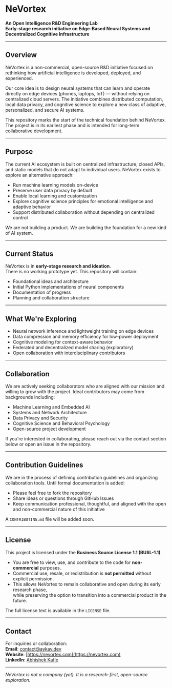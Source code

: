 # NeVortex
**An Open Intelligence R&amp;D Engineering Lab**
<br>
**Early-stage research initiative on Edge-Based Neural Systems and Decentralized Cognitive Infrastructure**  

---

## Overview

NeVortex is a non-commercial, open-source R&D initiative focused on rethinking how artificial intelligence is developed, deployed, and experienced.

Our core idea is to design neural systems that can learn and operate directly on edge devices (phones, laptops, IoT) — without relying on centralized cloud servers. The initiative combines distributed computation, local data privacy, and cognitive science to explore a new class of adaptive, personalized, and secure AI systems.

This repository marks the start of the technical foundation behind NeVortex. The project is in its earliest phase and is intended for long-term collaborative development.

---

## Purpose

The current AI ecosystem is built on centralized infrastructure, closed APIs, and static models that do not adapt to individual users. NeVortex exists to explore an alternative approach:

- Run machine learning models on-device  
- Preserve user data privacy by default  
- Enable local learning and customization  
- Explore cognitive science principles for emotional intelligence and adaptive behavior  
- Support distributed collaboration without depending on centralized control

We are not building a product. We are building the foundation for a new kind of AI system.

---

## Current Status

NeVortex is in **early-stage research and ideation**.  
There is no working prototype yet. This repository will contain:

- Foundational ideas and architecture  
- Initial Python implementations of neural components  
- Documentation of progress  
- Planning and collaboration structure

---

## What We're Exploring

- Neural network inference and lightweight training on edge devices  
- Data compression and memory efficiency for low-power deployment  
- Cognitive modeling for context-aware behavior  
- Federated and decentralized model sharing (exploratory)  
- Open collaboration with interdisciplinary contributors

---

## Collaboration

We are actively seeking collaborators who are aligned with our mission and willing to grow with the project. Ideal contributors may come from backgrounds including:

- Machine Learning and Embedded AI  
- Systems and Network Architecture  
- Data Privacy and Security  
- Cognitive Science and Behavioral Psychology  
- Open-source project development

If you're interested in collaborating, please reach out via the contact section below or open an issue in the repository.

---

## Contribution Guidelines

We are in the process of defining contribution guidelines and organizing collaboration tools. Until formal documentation is added:

- Please feel free to fork the repository  
- Share ideas or questions through GitHub Issues  
- Keep communication professional, thoughtful, and aligned with the open and non-commercial nature of this initiative

A `CONTRIBUTING.md` file will be added soon.

---

## License

This project is licensed under the **Business Source License 1.1 (BUSL-1.1)**.

- You are free to view, use, and contribute to the code for **non-commercial** purposes.  
- Commercial use, resale, or redistribution is **not permitted** without explicit permission.  
- This allows NeVortex to remain collaborative and open during its early research phase,  
  while preserving the option to transition into a commercial product in the future.

The full license text is available in the `LICENSE` file.

---

## Contact

For inquiries or collaboration:  
**Email**: contact@aykay.dev  
**Website**: [https://nevortex.com](https://nevortex.com)  
**LinkedIn**: [Abhishek Kafle](https://www.linkedin.com/in/abhishekkafle)

---

*NeVortex is not a company (yet). It is a research-first, open-source exploration.*
